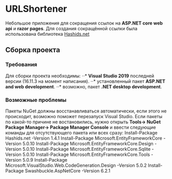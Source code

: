 # URLShortener
Небольшое приложения для сокращения ссылок на **ASP.NET core web api** и **razor pages**.
Для создания сокращённой ссылки была использована библиотека [Hashids.net](https://hashids.org/net/)

## Сборка проекта
### Требования
Для сборки проекта необходимы:
⋅⋅* **Visual Studio 2019** последней версии (16.11.3 на момент написания).
⋅⋅* установленный пакет **ASP.NET and web development**.
⋅⋅* возможно, пакет **.NET desktop development**.

### Возможные проблемы
Пакеты NuGet должны восстанавливаться автоматически, если этого не происходит, возможно поможет перезапуск Visual Studio.
Если пакеты по какой-то причине не востановились, нужно открыть **Tools-> NuGet Package Manager-> Package Manager Console** 
и ввести следующие команды для отсутствующего пакета или всех сразу:
Install-Package Hashids.net -Version 1.4.1
Install-Package Microsoft.EntityFrameworkCore -Version 5.0.10
Install-Package Microsoft.EntityFrameworkCore.Design -Version 5.0.10
Install-Package Microsoft.EntityFrameworkCore.Sqlite -Version 5.0.10
Install-Package Microsoft.EntityFrameworkCore.Tools -Version 5.0.9
Install-Package Microsoft.VisualStudio.Web.CodeGeneration.Design -Version 5.0.2
Install-Package Swashbuckle.AspNetCore -Version 6.2.1
